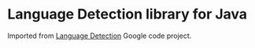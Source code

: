 # Language Detection library for Java

Imported from [Language Detection](https://code.google.com/p/language-detection/) Google code project.
